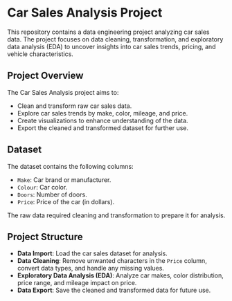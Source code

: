 # Car Sales Analysis Project

This repository contains a data engineering project analyzing car sales data. The project focuses on data cleaning, transformation, and exploratory data analysis (EDA) to uncover insights into car sales trends, pricing, and vehicle characteristics.

## Project Overview

The Car Sales Analysis project aims to:
- Clean and transform raw car sales data.
- Explore car sales trends by make, color, mileage, and price.
- Create visualizations to enhance understanding of the data.
- Export the cleaned and transformed dataset for further use.

## Dataset

The dataset contains the following columns:
- `Make`: Car brand or manufacturer.
- `Colour`: Car color.
- `Doors`: Number of doors.
- `Price`: Price of the car (in dollars).

The raw data required cleaning and transformation to prepare it for analysis.

## Project Structure

- **Data Import**: Load the car sales dataset for analysis.
- **Data Cleaning**: Remove unwanted characters in the `Price` column, convert data types, and handle any missing values.
- **Exploratory Data Analysis (EDA)**: Analyze car makes, color distribution, price range, and mileage impact on price.
- **Data Export**: Save the cleaned and transformed data for future use.


